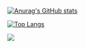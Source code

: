 [![Anurag's GitHub stats](https://github-readme-stats.vercel.app/api?username=abhijithmuthyala&hide=contribs&count_private=true&show_icons=true&theme=cobalt)](https://github.com/anuraghazra/github-readme-stats)

[![Top Langs](https://github-readme-stats.vercel.app/api/top-langs/?username=abhijithmuthyala&theme=cobalt&layout=compact)](https://github.com/anuraghazra/github-readme-stats)

![](https://komarev.com/ghpvc/?username=abhijithmuthyala)
